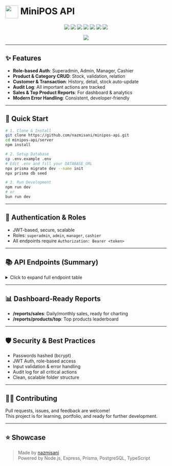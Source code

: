 # <img src="https://raw.githubusercontent.com/nazmisani/minipos-api/main/server/public/pos-rocket.gif" width="40" style="vertical-align:middle;"> MiniPOS API

<p align="center">
  <img src="https://img.shields.io/badge/Node.js-18.x-brightgreen?logo=node.js" />
  <img src="https://img.shields.io/badge/Express.js-5.x-black?logo=express" />
  <img src="https://img.shields.io/badge/TypeScript-5.x-blue?logo=typescript" />
  <img src="https://img.shields.io/badge/PostgreSQL-15.x-blue?logo=postgresql" />
  <img src="https://img.shields.io/badge/Prisma-ORM-2e3440?logo=prisma" />
  <img src="https://img.shields.io/badge/JWT-Auth-orange?logo=jsonwebtokens" />
  <img src="https://img.shields.io/badge/REST%20API-Ready-success?logo=api" />
</p>

<p align="center">
  <img src="https://readme-typing-svg.demolab.com?font=Fira+Code&weight=700&size=22&pause=1000&color=36BCF7&center=true&vCenter=true&width=600&lines=The+Ultimate+Open+Source+POS+API;Modern+Clean+Code+%7C+Enterprise+Ready;Built+with+TypeScript%2C+Prisma%2C+Postgres;Plug+%26+Play+for+Your+Next+Project!"/>
</p>

---

## ✨ Features

- **Role-based Auth**: Superadmin, Admin, Manager, Cashier
- **Product & Category CRUD**: Stock, validation, relation
- **Customer & Transaction**: History, detail, stock auto-update
- **Audit Log**: All important actions are tracked
- **Sales & Top Product Reports**: For dashboard & analytics
- **Modern Error Handling**: Consistent, developer-friendly

---

## 🚦 Quick Start

```bash
# 1. Clone & Install
git clone https://github.com/nazmisani/minipos-api.git
cd minipos-api/server
npm install

# 2. Setup Database
cp .env.example .env
# Edit .env and fill your DATABASE_URL
npx prisma migrate dev --name init
npx prisma db seed

# 3. Run Development
npm run dev
# or
bun run dev
```

---

## 🔐 Authentication & Roles

- JWT-based, secure, scalable
- Roles: `superadmin`, `admin`, `manager`, `cashier`
- All endpoints require `Authorization: Bearer <token>`

---

## 📚 API Endpoints (Summary)

<details>
<summary>Click to expand full endpoint table</summary>

| Resource     | Endpoint                | Method | Role           | Description                  |
| ------------ | ----------------------- | ------ | -------------- | ---------------------------- |
| Auth         | `/auth/login`           | POST   | All            | Login user                   |
| Auth         | `/auth/profile`         | GET    | All (login)    | Get user profile             |
| Users        | `/users`                | GET    | Admin          | List users                   |
| Users        | `/users`                | POST   | Superadmin     | Add user                     |
| Users        | `/users/:id`            | PUT    | Admin          | Edit user                    |
| Users        | `/users/:id`            | DELETE | Admin          | Delete user                  |
| Products     | `/products`             | GET    | All            | List products                |
| Products     | `/products`             | POST   | Admin, Manager | Add product                  |
| Products     | `/products/:id`         | PUT    | Admin, Manager | Edit product                 |
| Products     | `/products/:id`         | DELETE | Admin, Manager | Delete product               |
| Categories   | `/categories`           | GET    | All            | List categories              |
| Categories   | `/categories`           | POST   | Admin, Manager | Add category                 |
| Categories   | `/categories/:id`       | PUT    | Admin, Manager | Edit category                |
| Categories   | `/categories/:id`       | DELETE | Admin          | Delete category              |
| Customers    | `/customers`            | GET    | All            | List customers               |
| Customers    | `/customers/:id`        | GET    | All            | Customer detail + history    |
| Customers    | `/customers`            | POST   | All            | Add customer                 |
| Customers    | `/customers/:id`        | PUT    | Admin, Manager | Edit customer                |
| Customers    | `/customers/:id`        | DELETE | Admin          | Delete customer              |
| Transactions | `/transactions`         | GET    | Admin, Manager | List transactions            |
| Transactions | `/transactions`         | POST   | Admin, Cashier | Create transaction           |
| Transactions | `/transactions/:id`     | GET    | All            | Transaction detail           |
| Transactions | `/transactions/:id`     | DELETE | Admin          | Delete transaction           |
| Logs         | `/logs`                 | GET    | Admin          | User activity audit trail    |
| Reports      | `/reports/sales`        | GET    | Admin, Manager | Sales report (daily/monthly) |
| Reports      | `/reports/products/top` | GET    | Admin, Manager | Top selling products         |

</details>

---

## 📊 Dashboard-Ready Reports

- **/reports/sales**: Daily/monthly sales, ready for charting
- **/reports/products/top**: Top products leaderboard

---

## 🛡️ Security & Best Practices

- Passwords hashed (bcrypt)
- JWT Auth, role-based access
- Input validation & error handling
- Audit log for all critical actions
- Clean, scalable folder structure

---

## 🧑‍💻 Contributing

Pull requests, issues, and feedback are welcome!  
This project is for learning, portfolio, and ready for further development.

---

## ⭐️ Showcase

> Made by [nazmisani](https://github.com/nazmisani)  
> Powered by Node.js, Express, Prisma, PostgreSQL, TypeScript
